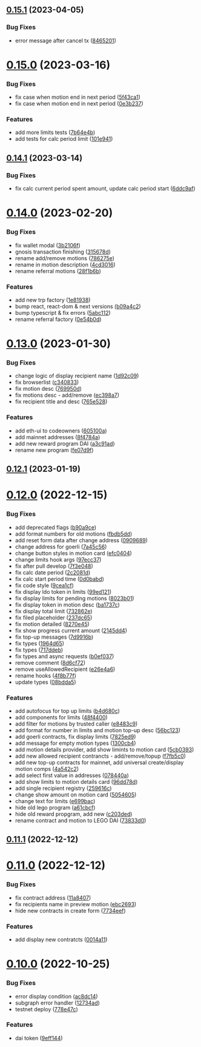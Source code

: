 ## [0.15.1](https://github.com/lidofinance/easy-track-ui/compare/0.15.0...0.15.1) (2023-04-05)


### Bug Fixes

* error message after cancel tx ([8465201](https://github.com/lidofinance/easy-track-ui/commit/846520139f51458ccb9b47d504969e6d472ec2f2))



# [0.15.0](https://github.com/lidofinance/easy-track-ui/compare/0.14.1...0.15.0) (2023-03-16)


### Bug Fixes

* fix case when motion end in next period ([5f43ca1](https://github.com/lidofinance/easy-track-ui/commit/5f43ca19b7f473e0dadf5a0268b6c96d4bd0042c))
* fix case when motion end in next period ([0e3b237](https://github.com/lidofinance/easy-track-ui/commit/0e3b2371fc940fd0493c1167adfcbfcb9b02150a))


### Features

* add more limits tests ([7b64e4b](https://github.com/lidofinance/easy-track-ui/commit/7b64e4b510f19b6093c21ed5d985b7c1c5d95f17))
* add tests for calc period limit ([101e941](https://github.com/lidofinance/easy-track-ui/commit/101e9415d9f8d6995241dbdbb1f6e91b7e8745cd))



## [0.14.1](https://github.com/lidofinance/easy-track-ui/compare/0.14.0...0.14.1) (2023-03-14)


### Bug Fixes

* fix calc current period spent amount, update calc period start ([6ddc9af](https://github.com/lidofinance/easy-track-ui/commit/6ddc9af32897dbe5e75eb50ec2cf789fa9592a1d))



# [0.14.0](https://github.com/lidofinance/easy-track-ui/compare/0.13.0...0.14.0) (2023-02-20)


### Bug Fixes

* fix wallet modal ([3b2106f](https://github.com/lidofinance/easy-track-ui/commit/3b2106f23abb1f5cbad19b3eaab7ad9356312836))
* gnosis transaction finishing ([315678d](https://github.com/lidofinance/easy-track-ui/commit/315678d3c3e2f39f89fe55c531ef0bdbf66d0e3b))
* rename add/remove motions ([786275e](https://github.com/lidofinance/easy-track-ui/commit/786275e9a929993e9be14d5542fe18b8799827f2))
* rename in motion description ([4cd3016](https://github.com/lidofinance/easy-track-ui/commit/4cd30160de2743d0d4e2bef589c6dd5ed12e0753))
* rename referral motions ([28f1b6b](https://github.com/lidofinance/easy-track-ui/commit/28f1b6ba8c4ede921a2e74ab38c1b7d49909d9a9))


### Features

* add new trp factory ([1e81938](https://github.com/lidofinance/easy-track-ui/commit/1e8193816129fabc090ac695e333aed66f682c58))
* bump react, react-dom & next versions ([b09a4c2](https://github.com/lidofinance/easy-track-ui/commit/b09a4c27af6122df061c351b578d589a2abab3e5))
* bump typescript & fix errors ([5abc112](https://github.com/lidofinance/easy-track-ui/commit/5abc112d6bc4a1d1731814533372b210f9bd95e5))
* rename referral factory ([0e54b0d](https://github.com/lidofinance/easy-track-ui/commit/0e54b0dac30aece10b3a2761fe4ca2e7fc0ae9a7))



# [0.13.0](https://github.com/lidofinance/easy-track-ui/compare/0.12.1...0.13.0) (2023-01-30)


### Bug Fixes

* change logic of display recipient name ([1d92c09](https://github.com/lidofinance/easy-track-ui/commit/1d92c09cbc00feac47b1fc9ba8b3400f712b817c))
* fix browserlist ([c340833](https://github.com/lidofinance/easy-track-ui/commit/c340833badd0cc6986105b5d17da0b893100a3d3))
* fix motion desc ([769950d](https://github.com/lidofinance/easy-track-ui/commit/769950decb1ca68ae55c16856c5a79d1d7a97ecc))
* fix motions desc - add/remove ([ec398a7](https://github.com/lidofinance/easy-track-ui/commit/ec398a7049fb543732cad1cc4fd9b99abd4d3de2))
* fix recipient title and desc ([765e528](https://github.com/lidofinance/easy-track-ui/commit/765e52887dd479dd65665beeeed55134795e6508))


### Features

* add eth-ui to codeowners ([605100a](https://github.com/lidofinance/easy-track-ui/commit/605100a23530305cbe7c24f67502f0dcd543ce73))
* add mainnet addresses ([8f4784a](https://github.com/lidofinance/easy-track-ui/commit/8f4784af2b12506d4923163ca836d5b7f03deb94))
* add new reward program DAI ([a3c91ad](https://github.com/lidofinance/easy-track-ui/commit/a3c91ad855a65410f53b70d76357726a2901c35d))
* rename new program ([fe07d9f](https://github.com/lidofinance/easy-track-ui/commit/fe07d9fd488f5d395f0f15627097d91dbd309bd3))



## [0.12.1](https://github.com/lidofinance/easy-track-ui/compare/0.12.0...0.12.1) (2023-01-19)



# [0.12.0](https://github.com/lidofinance/easy-track-ui/compare/0.11.1...0.12.0) (2022-12-15)


### Bug Fixes

* add deprecated flags ([b90a9ce](https://github.com/lidofinance/easy-track-ui/commit/b90a9cefbcbb83e95116a457a35226d48dec7074))
* add format numbers for old motions ([fbdb5dd](https://github.com/lidofinance/easy-track-ui/commit/fbdb5dd8411411381f226f15629a24608bd31578))
* add reset form data after change address ([0909689](https://github.com/lidofinance/easy-track-ui/commit/090968966ea709e5c8e41d4fde276537be79445d))
* change address for goerli ([7a45c56](https://github.com/lidofinance/easy-track-ui/commit/7a45c56651b480385c172587a7d6d6f13dc8e995))
* change button styles in motion card ([efc0404](https://github.com/lidofinance/easy-track-ui/commit/efc0404f0a2f32574b7f8169b7c6b21817a144eb))
* change limits hook args ([97ecc37](https://github.com/lidofinance/easy-track-ui/commit/97ecc37af13a58d06cc4b7ab6fd7c4201b57d6ba))
* fix after pull develop ([7f3e048](https://github.com/lidofinance/easy-track-ui/commit/7f3e048799dc66fa5ad8316de193b08d3854721a))
* fix calc date period ([2c2081d](https://github.com/lidofinance/easy-track-ui/commit/2c2081d5bdc8f31eb50c460b7c4facdac9ccdd99))
* fix calc start period time ([0d0babd](https://github.com/lidofinance/easy-track-ui/commit/0d0babd5de3af2ade4e95e72a61c52426bf605ce))
* fix code style ([9cea1cf](https://github.com/lidofinance/easy-track-ui/commit/9cea1cf03729c858609b59aa24c6acf2ff44ba7e))
* fix display ldo token in limits ([99ed121](https://github.com/lidofinance/easy-track-ui/commit/99ed1218b1873d0646d804ea6f75b053975ae255))
* fix display limits for pending motions ([8023b01](https://github.com/lidofinance/easy-track-ui/commit/8023b012ac33757a1808811671441c077edcf978))
* fix display token in motion desc ([ba1737c](https://github.com/lidofinance/easy-track-ui/commit/ba1737c41f8e98bf799a643a4c12c764de434374))
* fix display total limit ([732862e](https://github.com/lidofinance/easy-track-ui/commit/732862e9124cd5e95f32a1a62c47fc5ad9d27ac5))
* fix filed placeholder ([237dc65](https://github.com/lidofinance/easy-track-ui/commit/237dc653be36c832ef06ef81a27a4243be855c1a))
* fix motion detailed ([8270e45](https://github.com/lidofinance/easy-track-ui/commit/8270e457ea1d4d0dc460205e6b561e58b8f88cb7))
* fix show progress current amount ([2145dd4](https://github.com/lidofinance/easy-track-ui/commit/2145dd4be59bd49f7e9cad927272349757954a60))
* fix top-up messages ([7d9916b](https://github.com/lidofinance/easy-track-ui/commit/7d9916b5e383dbb0ab1580f24d54cfc0107257da))
* fix types ([1964d65](https://github.com/lidofinance/easy-track-ui/commit/1964d657528cfb2e8c1bf0cb7400d31c56b5754e))
* fix types ([717ddeb](https://github.com/lidofinance/easy-track-ui/commit/717ddeb0a66f9140abcb68a2db8e85e0549c4257))
* fix types and async requests ([b0ef037](https://github.com/lidofinance/easy-track-ui/commit/b0ef037a240db9298776c71f7c6e5e12a1ac1fdf))
* remove comment ([8d6cf72](https://github.com/lidofinance/easy-track-ui/commit/8d6cf72a7ceeb8e94e228340675be0f38cfe49fc))
* remove useAllowedRecipient ([e26e4a6](https://github.com/lidofinance/easy-track-ui/commit/e26e4a69c3b8840532a8d862ca63ab049c9faf2a))
* rename hooks ([4f8b77f](https://github.com/lidofinance/easy-track-ui/commit/4f8b77f3fa3c94280b6e70b1e75734f22764162f))
* update types ([08bdda5](https://github.com/lidofinance/easy-track-ui/commit/08bdda5a462055e37f7b9b88923be5aaf25c044a))


### Features

* add autofocus for top up limits ([b4d680c](https://github.com/lidofinance/easy-track-ui/commit/b4d680c98b8cc85334977ad88376c9ed07cf0748))
* add components for limits ([48f4400](https://github.com/lidofinance/easy-track-ui/commit/48f4400347767f6454950740d6faa92f406206ed))
* add filter for motions by trusted caller ([e8483c9](https://github.com/lidofinance/easy-track-ui/commit/e8483c922b355547d240847353697ed05a06f553))
* add format for number in limits and motion top-up desc ([56bc123](https://github.com/lidofinance/easy-track-ui/commit/56bc123ac0233d77863da8d586261e85ea2a1d5b))
* add goerli contracts, fix display limits ([7825ed9](https://github.com/lidofinance/easy-track-ui/commit/7825ed94748decacbb6d3d73c52069a5a980ea04))
* add message for empty motion types ([1300cb4](https://github.com/lidofinance/easy-track-ui/commit/1300cb4b9e25ff576d68b3ab73c405c5a8a6f138))
* add motion details provider, add show limints to motion card ([5cb0393](https://github.com/lidofinance/easy-track-ui/commit/5cb039348c5d92a12d271d07dab2e020ae1f0baa))
* add new allowed recipient contrancts - add/remove/topup ([f7fb5c0](https://github.com/lidofinance/easy-track-ui/commit/f7fb5c09352915e7028b81340e5d493d3a633a56))
* add new top-up contracts for mainnet, add universal create/display motion comps ([4a542c2](https://github.com/lidofinance/easy-track-ui/commit/4a542c2bb1b24e1ee6c84c258779c1f9ed401ebe))
* add select first value in addresses ([078440a](https://github.com/lidofinance/easy-track-ui/commit/078440a8560f4ab88b0bc89750bc5316f4c983d4))
* add show limits to motion details card ([96dd78d](https://github.com/lidofinance/easy-track-ui/commit/96dd78db7cafb5f451b9b0ae197d072aa156d658))
* add single recipient registry ([259616c](https://github.com/lidofinance/easy-track-ui/commit/259616c6474da6f4f600356fefcd4f92cf2d3da0))
* change show amount on motion card ([5054605](https://github.com/lidofinance/easy-track-ui/commit/505460598cfd7cda31c5f730052605eaafa90cbf))
* change text for limits ([e699bac](https://github.com/lidofinance/easy-track-ui/commit/e699bac39941530afddbb7e7248af3796f0b6f9a))
* hide old lego program ([a61cbcf](https://github.com/lidofinance/easy-track-ui/commit/a61cbcf7587a83335708800aeb4aab1054a4a165))
* hide old reward propgram, add new ([c203ded](https://github.com/lidofinance/easy-track-ui/commit/c203ded820902093cff1b9452f83f5499cbf740e))
* rename contract and motion to LEGO DAI ([73833d0](https://github.com/lidofinance/easy-track-ui/commit/73833d076a17bd089144d002079393eb360e572b))



## [0.11.1](https://github.com/lidofinance/easy-track-ui/compare/0.11.0...0.11.1) (2022-12-12)



# [0.11.0](https://github.com/lidofinance/easy-track-ui/compare/0.10.0...0.11.0) (2022-12-12)


### Bug Fixes

* fix contract address ([11a8407](https://github.com/lidofinance/easy-track-ui/commit/11a840794853faad530aaa03b396a52d47b40df9))
* fix recipients name in preview motion ([ebc2693](https://github.com/lidofinance/easy-track-ui/commit/ebc2693f8f2427f6cd566868c176aa1a98e747b8))
* hide new contracts in create form ([7734eef](https://github.com/lidofinance/easy-track-ui/commit/7734eefd5dd1459205ce926ab15e913aeb820206))


### Features

* add display new contratcts ([0014a11](https://github.com/lidofinance/easy-track-ui/commit/0014a11714b0e37d707538644f9c9f5529db2efb))



# [0.10.0](https://github.com/lidofinance/easy-track-ui/compare/0.9.4...0.10.0) (2022-10-25)


### Bug Fixes

* error display condition ([ac8dc14](https://github.com/lidofinance/easy-track-ui/commit/ac8dc1497b3b6e3402b00583a0aa947356679329))
* subgraph error handler ([12734ad](https://github.com/lidofinance/easy-track-ui/commit/12734ad12b74d78aff3764c9e24c30e37a0b9138))
* testnet deploy ([778e47c](https://github.com/lidofinance/easy-track-ui/commit/778e47cf73c3b5af09900afcb1ac4ef529585ae4))


### Features

* dai token ([9eff144](https://github.com/lidofinance/easy-track-ui/commit/9eff1440ce1979386c2bdcf5665487db99f5f1c9))



